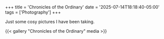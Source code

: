 +++
title = 'Chronicles of the Ordinary'
date = '2025-07-14T18:18:40-05:00'
tags = ['Photography']
+++

Just some cosy pictures I have been taking.

{{< gallery "Chronicles of the Ordinary" media >}}
